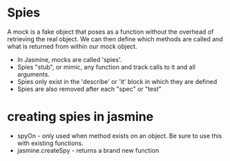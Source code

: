 # Spies

A mock is a fake object that poses as a function without the overhead of retrieving the real object. We can then define which methods are called and what is returned from within our mock object.

- In Jasmine, mocks are called 'spies'.
- Spies "stub", or mimic, any function and track calls to it and all arguments.
- Spies only exist in the 'describe' or 'it' block in which they are defined
- Spies are also removed after each "spec"  or "test"

# creating spies in jasmine
- spyOn - only used when method exists on an object. Be sure to use this with existing functions.
- jasmine.createSpy - returns a brand new function
